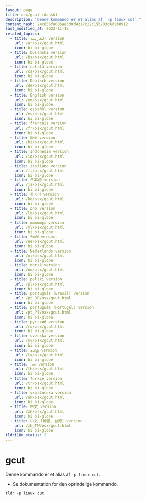```yaml
---
layout: page
title: osx/gcut (dansk)
description: "Denne kommando er et alias af `-p linux cut`."
content_hash: 24c856fa005ae3d0d4317c22c15b703c6d9b0912
last_modified_at: 2023-11-12
related_topics:
  - title: العربية version
    url: /ar/osx/gcut.html
    icon: bi bi-globe
  - title: bosanski version
    url: /bs/osx/gcut.html
    icon: bi bi-globe
  - title: català version
    url: /ca/osx/gcut.html
    icon: bi bi-globe
  - title: Deutsch version
    url: /de/osx/gcut.html
    icon: bi bi-globe
  - title: English version
    url: /en/osx/gcut.html
    icon: bi bi-globe
  - title: español version
    url: /es/osx/gcut.html
    icon: bi bi-globe
  - title: français version
    url: /fr/osx/gcut.html
    icon: bi bi-globe
  - title: हिन्दी version
    url: /hi/osx/gcut.html
    icon: bi bi-globe
  - title: Indonesia version
    url: /id/osx/gcut.html
    icon: bi bi-globe
  - title: italiano version
    url: /it/osx/gcut.html
    icon: bi bi-globe
  - title: 日本語 version
    url: /ja/osx/gcut.html
    icon: bi bi-globe
  - title: 한국어 version
    url: /ko/osx/gcut.html
    icon: bi bi-globe
  - title: ລາວ version
    url: /lo/osx/gcut.html
    icon: bi bi-globe
  - title: മലയാളം version
    url: /ml/osx/gcut.html
    icon: bi bi-globe
  - title: नेपाली version
    url: /ne/osx/gcut.html
    icon: bi bi-globe
  - title: Nederlands version
    url: /nl/osx/gcut.html
    icon: bi bi-globe
  - title: norsk version
    url: /no/osx/gcut.html
    icon: bi bi-globe
  - title: polski version
    url: /pl/osx/gcut.html
    icon: bi bi-globe
  - title: português (Brasil) version
    url: /pt_BR/osx/gcut.html
    icon: bi bi-globe
  - title: português (Portugal) version
    url: /pt_PT/osx/gcut.html
    icon: bi bi-globe
  - title: русский version
    url: /ru/osx/gcut.html
    icon: bi bi-globe
  - title: svenska version
    url: /sv/osx/gcut.html
    icon: bi bi-globe
  - title: தமிழ் version
    url: /ta/osx/gcut.html
    icon: bi bi-globe
  - title: ไทย version
    url: /th/osx/gcut.html
    icon: bi bi-globe
  - title: Türkçe version
    url: /tr/osx/gcut.html
    icon: bi bi-globe
  - title: українська version
    url: /uk/osx/gcut.html
    icon: bi bi-globe
  - title: 中文 version
    url: /zh/osx/gcut.html
    icon: bi bi-globe
  - title: 中文 (繁體, 台灣) version
    url: /zh_TW/osx/gcut.html
    icon: bi bi-globe
tldri18n_status: 2
---
```

# gcut

Denne kommando er et alias af `-p linux cut`.

- Se dokumentation for den oprindelige kommando:

`tldr -p linux cut`
